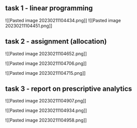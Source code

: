 ## task 1 - linear programming

![[Pasted image 20230211104434.png]]
![[Pasted image 20230211104451.png]]


## task 2 - assignment (allocation)

![[Pasted image 20230211104652.png]]

![[Pasted image 20230211104706.png]]

![[Pasted image 20230211104715.png]]


## task 3 - report on prescriptive analytics

![[Pasted image 20230211104907.png]]

![[Pasted image 20230211104934.png]]

![[Pasted image 20230211104958.png]]






